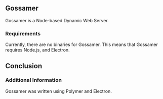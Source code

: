 ## Gossamer

Gossamer is a Node-based Dynamic Web Server.

### Requirements

Currently, there are no binaries for Gossamer. This means that Gossamer requires
Node.js, and Electron.

## Conclusion

### Additional Information

Gossamer was written using Polymer and Electron.
